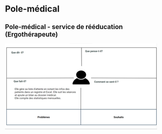 # Pole-médical

## Pole-médical - service de rééducation (Ergothérapeute)
![service de rééducation (Ergothérapeute) Carte d'empathie](../images/Service-de-rééducation-Ergothérapeute.png)
